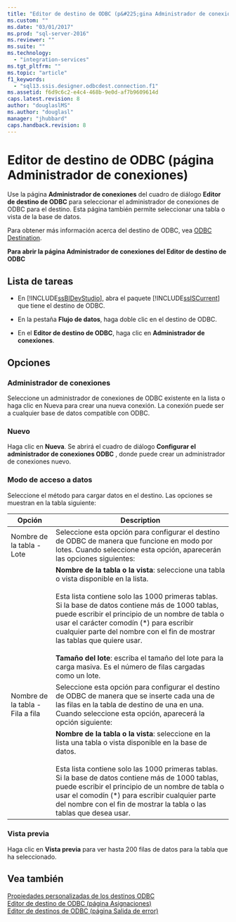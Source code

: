 ```yaml
---
title: "Editor de destino de ODBC (p&#225;gina Administrador de conexiones) | Microsoft Docs"
ms.custom: ""
ms.date: "03/01/2017"
ms.prod: "sql-server-2016"
ms.reviewer: ""
ms.suite: ""
ms.technology: 
  - "integration-services"
ms.tgt_pltfrm: ""
ms.topic: "article"
f1_keywords: 
  - "sql13.ssis.designer.odbcdest.connection.f1"
ms.assetid: f6d9c6c2-e4c4-468b-9e0d-af7b9609614d
caps.latest.revision: 8
author: "douglaslMS"
ms.author: "douglasl"
manager: "jhubbard"
caps.handback.revision: 8
---
```

# Editor de destino de ODBC (p&#225;gina Administrador de conexiones)
  Use la página **Administrador de conexiones** del cuadro de diálogo **Editor de destino de ODBC** para seleccionar el administrador de conexiones de ODBC para el destino. Esta página también permite seleccionar una tabla o vista de la base de datos.  
  
 Para obtener más información acerca del destino de ODBC, vea [ODBC Destination](../../integration-services/data-flow/odbc-destination.md).  
  
 **Para abrir la página Administrador de conexiones del Editor de destino de ODBC**  
  
## Lista de tareas  
  
-   En [!INCLUDE[ssBIDevStudio](../../includes/ssbidevstudio-md.md)], abra el paquete [!INCLUDE[ssISCurrent](../../includes/ssiscurrent-md.md)] que tiene el destino de ODBC.  
  
-   En la pestaña **Flujo de datos**, haga doble clic en el destino de ODBC.  
  
-   En el **Editor de destino de ODBC**, haga clic en **Administrador de conexiones**.  
  
## Opciones  
  
### Administrador de conexiones  
 Seleccione un administrador de conexiones de ODBC existente en la lista o haga clic en Nueva para crear una nueva conexión. La conexión puede ser a cualquier base de datos compatible con ODBC.  
  
### Nuevo  
 Haga clic en **Nueva**. Se abrirá el cuadro de diálogo **Configurar el administrador de conexiones ODBC** , donde puede crear un administrador de conexiones nuevo.  
  
### Modo de acceso a datos  
 Seleccione el método para cargar datos en el destino. Las opciones se muestran en la tabla siguiente:  
  
|Opción|Description|  
|------------|-----------------|  
|Nombre de la tabla - Lote|Seleccione esta opción para configurar el destino de ODBC de manera que funcione en modo por lotes. Cuando seleccione esta opción, aparecerán las opciones siguientes:|  
||**Nombre de la tabla o la vista**: seleccione una tabla o vista disponible en la lista.<br /><br /> Esta lista contiene solo las 1000 primeras tablas. Si la base de datos contiene más de 1000 tablas, puede escribir el principio de un nombre de tabla o usar el carácter comodín (\*) para escribir cualquier parte del nombre con el fin de mostrar las tablas que quiere usar.<br /><br /> **Tamaño del lote**: escriba el tamaño del lote para la carga masiva. Es el número de filas cargadas como un lote.|  
|Nombre de la tabla - Fila a fila|Seleccione esta opción para configurar el destino de ODBC de manera que se inserte cada una de las filas en la tabla de destino de una en una. Cuando seleccione esta opción, aparecerá la opción siguiente:|  
||**Nombre de la tabla o la vista**: seleccione en la lista una tabla o vista disponible en la base de datos.<br /><br /> Esta lista contiene solo las 1000 primeras tablas. Si la base de datos contiene más de 1000 tablas, puede escribir el principio de un nombre de tabla o usar el comodín (*) para escribir cualquier parte del nombre con el fin de mostrar la tabla o las tablas que desea usar.|  
  
### Vista previa  
 Haga clic en **Vista previa** para ver hasta 200 filas de datos para la tabla que ha seleccionado.  
  
## Vea también  
 [Propiedades personalizadas de los destinos ODBC](../../integration-services/data-flow/odbc-destination-custom-properties.md)   
 [Editor de destino de ODBC &#40;página Asignaciones&#41;](../../integration-services/data-flow/odbc-destination-editor-mappings-page.md)   
 [Editor de destinos de ODBC &#40;página Salida de error&#41;](../../integration-services/data-flow/odbc-destination-editor-error-output-page.md)  
  
  